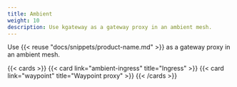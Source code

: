 ```yaml
---
title: Ambient
weight: 10
description: Use kgateway as a gateway proxy in an ambient mesh. 
---
```


Use {{< reuse "docs/snippets/product-name.md" >}} as a gateway proxy in an ambient mesh. 

{{< cards >}}
  {{< card link="ambient-ingress" title="Ingress" >}}
  {{< card link="waypoint" title="Waypoint proxy" >}}
{{< /cards >}}